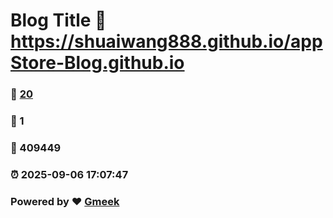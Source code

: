 # Blog Title :link: https://shuaiwang888.github.io/appStore-Blog.github.io 
### :page_facing_up: [20](https://shuaiwang888.github.io/appStore-Blog.github.io/tag.html) 
### :speech_balloon: 1 
### :hibiscus: 409449 
### :alarm_clock: 2025-09-06 17:07:47 
### Powered by :heart: [Gmeek](https://github.com/Meekdai/Gmeek)
